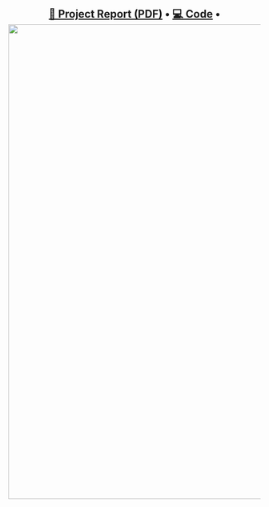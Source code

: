
<h2 align="center"
<p align="center">
  <a href="report/Report.pdf"><b>📄 Project Report (PDF)</b></a> •
  <a href="src/main_script.m"><b>💻 Code</b></a> •
<img width="1919" height="947" alt="image" src="https://github.com/user-attachments/assets/331e31d9-9da2-4fab-974b-c69d8bf5b649" />


